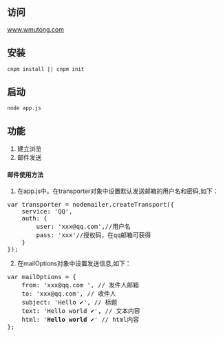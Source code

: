 ## 访问
www.wmutong.com

## 安装
    cnpm install || cnpm init

## 启动
    node app.js

## 功能

1. 建立浏览
2. 邮件发送

#### 邮件使用方法

1. 在app.js中。在transporter对象中设置默认发送邮箱的用户名和密码,如下：
<pre>var transporter = nodemailer.createTransport({
    service: 'QQ',
    auth: {
        user: 'xxx@qq.com',//用户名
        pass: 'xxx'//授权码，在qq邮箱可获得
    }
});</pre>
2. 在mailOptions对象中设置发送信息,如下：
<pre>var mailOptions = {
    from: 'xxx@qq.com ', // 发件人邮箱
    to: 'xxx@qq.com', // 收件人
    subject: 'Hello ✔', // 标题
    text: 'Hello world ✔', // 文本内容
    html: '<b>Hello world ✔</b>' // html内容
};</pre>
